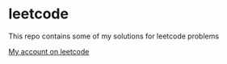 # leetcode

This repo contains some of my solutions for leetcode problems

[My account on leetcode](https://leetcode.com/pkorobov/)